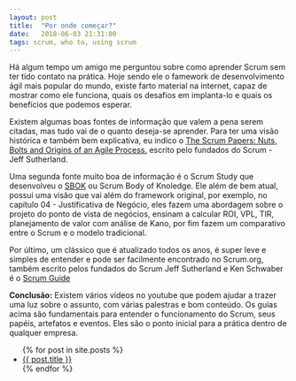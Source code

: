 ```yaml
---
layout: post
title:  "Por onde começar?"
date:   2018-06-03 21:31:00
tags: scrum, who to, using scrum
---
```

Há algum tempo um amigo me perguntou sobre como aprender Scrum sem ter tido contato na prática.
Hoje sendo ele o famework de desenvolvimento ágil mais popular do mundo, existe farto material na internet, capaz de mostrar como ele funciona, quais os desafios em implanta-lo e quais os benefícios que podemos esperar.

Existem algumas boas fontes de informação que valem a pena serem citadas, mas tudo vai de o quanto deseja-se aprender.
Para ter uma visão histórica e também bem explicativa, eu indico o [The Scrum Papers: Nuts, Bolts and Origins of an Agile Process.](https://www.researchgate.net/publication/242437392_The_Scrum_Papers_Nuts_Bolts_and_Origins_of_an_Agile_Process) escrito pelo fundados do Scrum - Jeff Sutherland.

Uma segunda fonte muito boa de informação é o Scrum Study que desenvolveu o [SBOK](https://www.scrumstudy.com/sbokguide/overview-of-sbok) ou Scrum Body of Knoledge. Ele além de bem atual, possui uma visão que vai além do framework original, por exemplo, no capítulo 04 - Justificativa de Negócio, eles fazem uma abordagem sobre o projeto do ponto de vista de negócios, ensinam a calcular ROI, VPL, TIR, planejamento de valor com análise de Kano, por fim fazem um comparativo entre o Scrum e o modelo tradicional.

Por último, um clássico que é atualizado todos os anos, é super leve e simples de entender e pode ser facilmente encontrado no Scrum.org, também escrito pelos fundados do Scrum Jeff Sutherland e Ken Schwaber é o [Scrum Guide](http://www.scrumguides.org/index.html)

**Conclusão:**
Existem vários vídeos no youtube que podem ajudar a trazer uma luz sobre o assunto, com várias palestras e bom conteúdo. Os guias acima são fundamentais para entender o funcionamento do Scrum, seus papéis, artefatos e eventos. Eles são o ponto inicial para a prática dentro de qualquer empresa.

<ul>
  {% for post in site.posts %}
    <li>
      <a href="{{ post.url }}">{{ post.title }}</a>
    </li>
  {% endfor %}
</ul>
